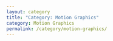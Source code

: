 ```yaml
---
layout: category
title: "Category: Motion Graphics"
category: Motion Graphics
permalink: /category/motion-graphics/
---
```

